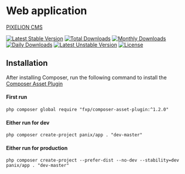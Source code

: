 Web application
===========

[PIXELION CMS](https://pixelion.com.ua)

[![Latest Stable Version](https://poser.pugx.org/panix/app/v/stable)](https://packagist.org/packages/panix/app)
[![Total Downloads](https://poser.pugx.org/panix/app/downloads)](https://packagist.org/packages/panix/app)
[![Monthly Downloads](https://poser.pugx.org/panix/app/d/monthly)](https://packagist.org/packages/panix/app)
[![Daily Downloads](https://poser.pugx.org/panix/app/d/daily)](https://packagist.org/packages/panix/app)
[![Latest Unstable Version](https://poser.pugx.org/panix/app/v/unstable)](https://packagist.org/packages/panix/app)
[![License](https://poser.pugx.org/panix/app/license)](https://packagist.org/packages/panix/app)



Installation
------------
After installing Composer, run the following command to install the [Composer Asset Plugin](https://github.com/fxpio/composer-asset-plugin)

#### First run
```
php composer global require "fxp/composer-asset-plugin:^1.2.0"
```

#### Either run for dev
```
php composer create-project panix/app . "dev-master"
```

#### Either run for production
```
php composer create-project --prefer-dist --no-dev --stability=dev panix/app . "dev-master"
```
